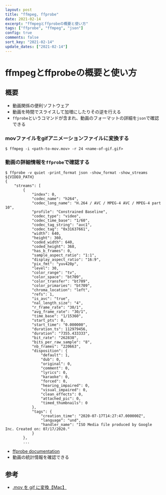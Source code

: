 ```yaml
---
layout: post
title: "ffmpeg, ffprobe"
date: 2021-02-14
excerpt: "ffmpegとffprobeの概要と使い方"
tags: ["ffprobe", "ffmpeg", "json"]
config: true
comments: false
sort_key: "2021-02-14"
update_dates: ["2021-02-14"]
---
```


# ffmpegとffprobeの概要と使い方

## 概要
 - 動画関係の便利ソフトウェア
 - 動画を時間でスライスして加増にしたりその逆を行える
 - `ffprobe`というコマンドが含まれ、動画のフォーマットの詳細を`json`で確認できる

### movファイルをgifアニメーションファイルに変換する

```console
$ ffmpeg -i <path-to-mov.mov> -r 24 <name-of-gif.gif>
```

### 動画の詳細情報を`ffprobe`で確認する

```console
$ ffprobe -v quiet -print_format json -show_format -show_streams ${VIDEO_PATH}
{
    "streams": [
        {
            "index": 0,
            "codec_name": "h264",
            "codec_long_name": "H.264 / AVC / MPEG-4 AVC / MPEG-4 part 10",
            "profile": "Constrained Baseline",
            "codec_type": "video",
            "codec_time_base": "1/60",
            "codec_tag_string": "avc1",
            "codec_tag": "0x31637661",
            "width": 640,
            "height": 360,
            "coded_width": 640,
            "coded_height": 368,
            "has_b_frames": 0,
            "sample_aspect_ratio": "1:1",
            "display_aspect_ratio": "16:9",
            "pix_fmt": "yuv420p",
            "level": 30,
            "color_range": "tv",
            "color_space": "bt709",
            "color_transfer": "bt709",
            "color_primaries": "bt709",
            "chroma_location": "left",
            "refs": 1,
            "is_avc": "true",
            "nal_length_size": "4",
            "r_frame_rate": "30/1",
            "avg_frame_rate": "30/1",
            "time_base": "1/15360",
            "start_pts": 0,
            "start_time": "0.000000",
            "duration_ts": 112979456,
            "duration": "7355.433333",
            "bit_rate": "262838",
            "bits_per_raw_sample": "8",
            "nb_frames": "220663",
            "disposition": {
                "default": 1,
                "dub": 0,
                "original": 0,
                "comment": 0,
                "lyrics": 0,
                "karaoke": 0,
                "forced": 0,
                "hearing_impaired": 0,
                "visual_impaired": 0,
                "clean_effects": 0,
                "attached_pic": 0,
                "timed_thumbnails": 0
            },
            "tags": {
                "creation_time": "2020-07-17T14:27:47.000000Z",
                "language": "und",
                "handler_name": "ISO Media file produced by Google Inc. Created on: 07/17/2020."
            }
        },
		...
```
 - [ffprobe documentation](https://ffmpeg.org/ffprobe-all.html)
 - 動画の統計情報を確認できる

## 参考
 - [.mov を gif に変換【Mac】](https://qiita.com/ntkgcj/items/6ac08a007f24a2de0b36)
